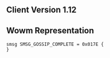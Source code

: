 ## Client Version 1.12

## Wowm Representation
```rust,ignore
smsg SMSG_GOSSIP_COMPLETE = 0x017E {
}

```
